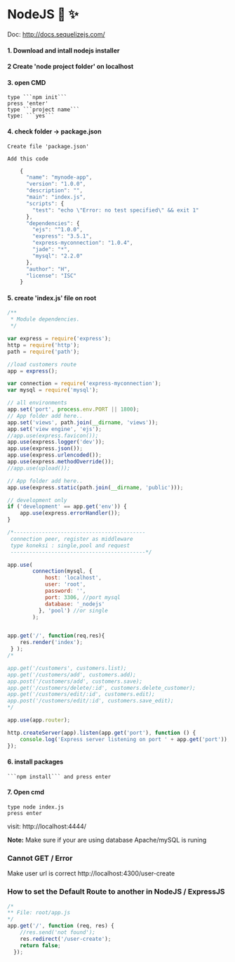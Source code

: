 # NodeJS :rocket: :sparkles:

Doc: http://docs.sequelizejs.com/


#### 1. Download and intall nodejs installer

#### 2 Create 'node project folder' on localhost 

#### 3. open CMD
	type ```npm init```
	press 'enter'
	type ```project name```
	type: ```yes```
	

#### 4. check folder -> package.json
	
	Create file 'package.json'
	
	Add this code
```javascript
	{
	  "name": "mynode-app",
	  "version": "1.0.0",
	  "description": "",
	  "main": "index.js",
	  "scripts": {
		"test": "echo \"Error: no test specified\" && exit 1"
	  },
	  "dependencies": {
		"ejs": "^1.0.0",
		"express": "3.5.1",
		"express-myconnection": "1.0.4",
		"jade": "*",
		"mysql": "2.2.0"
	  },
	  "author": "H",
	  "license": "ISC"
	}
```
	

#### 5. create 'index.js' file on root


```javascript
/**
 * Module dependencies.
 */

var express = require('express');
http = require('http');
path = require('path');

//load customers route
app = express();

var connection = require('express-myconnection');
var mysql = require('mysql');

// all environments
app.set('port', process.env.PORT || 1800);
// App folder add here..
app.set('views', path.join(__dirname, 'views'));
app.set('view engine', 'ejs');
//app.use(express.favicon());
app.use(express.logger('dev'));
app.use(express.json());
app.use(express.urlencoded());
app.use(express.methodOverride());
//app.use(upload());

// App folder add here..
app.use(express.static(path.join(__dirname, 'public')));

// development only
if ('development' == app.get('env')) {
    app.use(express.errorHandler());
}

/*------------------------------------------
 connection peer, register as middleware
 type koneksi : single,pool and request 
 -------------------------------------------*/

app.use(
        connection(mysql, {
            host: 'localhost',
            user: 'root',
            password: '',
            port: 3306, //port mysql
            database: '_nodejs'
          }, 'pool') //or single
        );


app.get('/', function(req,res){ 
	res.render('index');
 } );
/*

app.get('/customers', customers.list);
app.get('/customers/add', customers.add);
app.post('/customers/add', customers.save);
app.get('/customers/delete/:id', customers.delete_customer);
app.get('/customers/edit/:id', customers.edit);
app.post('/customers/edit/:id', customers.save_edit);
*/

app.use(app.router);

http.createServer(app).listen(app.get('port'), function () {
    console.log('Express server listening on port ' + app.get('port'));
});

```

#### 6. install packages
	```npm install``` and press enter

#### 7. Open cmd
	type node index.js
	press enter
	
visit: http://localhost:4444/

<b>Note:</b> Make sure if your are using database Apache/mySQL is runing 












### Cannot GET / Error
Make user url is correct
http://localhost:4300/user-create






### How to set the Default Route to another in NodeJS / ExpressJS
```javascript
/*
** File: root/app.js
*/
app.get('/', function (req, res) {
	//res.send('not found');
    res.redirect('/user-create');
    return false;
  }); 
```
